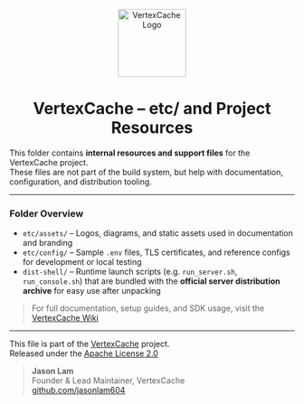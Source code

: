 <p align="center">
  <img src="https://github.com/jasonlam604/VertexCache/blob/main/etc/assets/vertexcache-logo-192x192.png" alt="VertexCache Logo" width="120" height="120"/>
</p>

<h1 align="center">VertexCache – etc/ and Project Resources</h1>

This folder contains **internal resources and support files** for the VertexCache project.  
These files are not part of the build system, but help with documentation, configuration, and distribution tooling.

---

### Folder Overview

- `etc/assets/` – Logos, diagrams, and static assets used in documentation and branding
- `etc/config/` – Sample `.env` files, TLS certificates, and reference configs for development or local testing
- `dist-shell/` – Runtime launch scripts (e.g. `run_server.sh`, `run_console.sh`) that are bundled with the **official server distribution archive** for easy use after unpacking

> For full documentation, setup guides, and SDK usage, visit the  
> [VertexCache Wiki](https://github.com/VertexCache/VertexCache/wiki)

---

This file is part of the [VertexCache](https://github.com/vertexcache/vertexcache) project.  
Released under the [Apache License 2.0](https://github.com/VertexCache/VertexCache/blob/main/LICENSE)

> **Jason Lam**  
> Founder & Lead Maintainer, VertexCache  
> [github.com/jasonlam604](https://github.com/jasonlam604)
